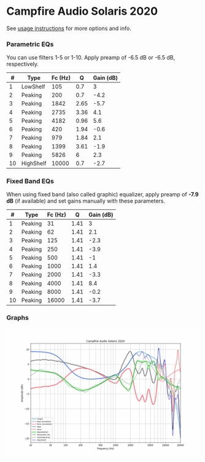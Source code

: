 # Campfire Audio Solaris 2020
See [usage instructions](https://github.com/jaakkopasanen/AutoEq#usage) for more options and info.

### Parametric EQs
You can use filters 1-5 or 1-10. Apply preamp of -6.5 dB or -6.5 dB, respectively.

|   # | Type      |   Fc (Hz) |    Q |   Gain (dB) |
|-----|-----------|-----------|------|-------------|
|   1 | LowShelf  |       105 | 0.7  |         3   |
|   2 | Peaking   |       200 | 0.7  |        -4.2 |
|   3 | Peaking   |      1842 | 2.65 |        -5.7 |
|   4 | Peaking   |      2735 | 3.36 |         4.1 |
|   5 | Peaking   |      4182 | 0.96 |         5.6 |
|   6 | Peaking   |       420 | 1.94 |        -0.6 |
|   7 | Peaking   |       979 | 1.84 |         2.1 |
|   8 | Peaking   |      1399 | 3.61 |        -1.9 |
|   9 | Peaking   |      5826 | 6    |         2.3 |
|  10 | HighShelf |     10000 | 0.7  |        -2.7 |

### Fixed Band EQs
When using fixed band (also called graphic) equalizer, apply preamp of **-7.9 dB** (if available) and set gains manually with these parameters.

|   # | Type    |   Fc (Hz) |    Q |   Gain (dB) |
|-----|---------|-----------|------|-------------|
|   1 | Peaking |        31 | 1.41 |         3   |
|   2 | Peaking |        62 | 1.41 |         2.1 |
|   3 | Peaking |       125 | 1.41 |        -2.3 |
|   4 | Peaking |       250 | 1.41 |        -3.9 |
|   5 | Peaking |       500 | 1.41 |        -1   |
|   6 | Peaking |      1000 | 1.41 |         1.4 |
|   7 | Peaking |      2000 | 1.41 |        -3.3 |
|   8 | Peaking |      4000 | 1.41 |         8.4 |
|   9 | Peaking |      8000 | 1.41 |        -0.2 |
|  10 | Peaking |     16000 | 1.41 |        -3.7 |

### Graphs
![](./Campfire%20Audio%20Solaris%202020.png)

